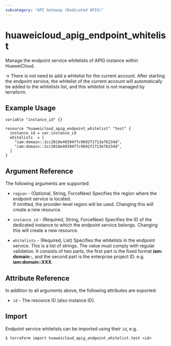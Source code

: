 ```yaml
---
subcategory: "API Gateway (Dedicated APIG)"
---
```


# huaweicloud_apig_endpoint_whitelist

Manage the endpoint service whitelists of APIG instance within HuaweiCloud.

-> There is not need to add a whitelist for the current account. After starting the endpoint service,
  the whitelist of the current account will automatically be added to the whitelists list,
  and this whitelist is not managed by terraform.

## Example Usage

```hcl
variable "instance_id" {}

resource "huaweicloud_apig_endpoint_whitelist" "test" {
  instance_id = var.instance_id
  whitelists  = [
    "iam:domain::1cc2018e40394f7c9692f1713e76234d",
    "iam:domain::2cc2018e40394f7c9692f1713e76234d",
  ]
}
```

## Argument Reference

The following arguments are supported:

* `region` - (Optional, String, ForceNew) Specifies the region where the endpoint service is located.  
  If omitted, the provider-level region will be used. Changing this will create a new resource.

* `instance_id` - (Required, String, ForceNew) Specifies the ID of the dedicated instance to which the endpoint service
  belongs. Changing this will create a new resource.

* `whitelists` - (Required, List) Specifies the whitelists in the endpoint service.
  This is a list of strings. The value must comply with regular validation.
  It consists of two parts, the first part is the fixed format **iam: domain::**, and the second part is the
  enterprise project ID. e.g. **iam:domain::XXX**.

## Attribute Reference

In addition to all arguments above, the following attributes are exported:

* `id` - The resource ID (also instance ID).

## Import

Endpoint service whitelists can be imported using their `id`, e.g.

```shell
$ terraform import huaweicloud_apig_endpoint_whitelist.test <id>
```

